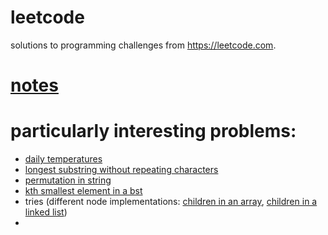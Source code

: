 # leetcode
solutions to programming challenges from https://leetcode.com.

# [notes](https://docs.google.com/spreadsheets/d/1O5GRe4mfpYKGuuEx3lxwo7E3DxqTh8elcc9Vn39LB1c/edit?usp=sharing)

# particularly interesting problems:
* [daily temperatures](stack/739_daily-temperatures.java)
* [longest substring without repeating characters](sliding-window/3_longest-substring-without-repeating-characters.java)
* [permutation in string](sliding-window/567_permutation-in-string.java)
* [kth smallest element in a bst](trees/230_kth-smallest-elementy-in-a-bst.java)
* tries (different node implementations: [children in an array](tries/208_implement-trie-(prefix-tree).java), [children in a linked list](tries/211_design-add-and-search-words-data-structure.java))
* 
